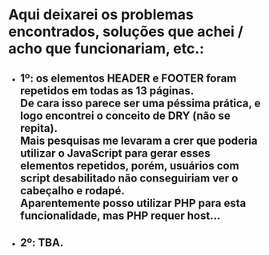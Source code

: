<h1>Aqui deixarei os problemas encontrados, soluções que achei / acho que funcionariam, etc.:</h1>

<ul>
  <li>
    <h2>
      1º: os elementos HEADER e FOOTER foram repetidos em todas as 13 páginas.<br>
      De cara isso parece ser uma péssima prática, e logo encontrei o conceito de DRY (não se repita).<br>
      Mais pesquisas me levaram a crer que poderia utilizar o JavaScript para gerar esses elementos repetidos, porém, usuários com script desabilitado não conseguiriam ver o cabeçalho e rodapé.<br>
      Aparentemente posso utilizar PHP para esta funcionalidade, mas PHP requer host...
    </h2>
  </li>

  <li>
    <h2>
      2º: TBA.
    </h2>
  </li>
</ul>